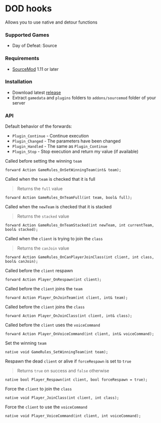 # DOD hooks

Allows you to use native and detour functions

### Supported Games

* Day of Defeat: Source

### Requirements

* [SourceMod](https://www.sourcemod.net) 1.11 or later

### Installation

* Download latest [release](https://github.com/dronelektron/dod-hooks/releases)
* Extract `gamedata` and `plugins` folders to `addons/sourcemod` folder of your server

### API

Default behavior of the forwards:

* `Plugin_Continue` - Continue execution
* `Plugin_Changed` - The parameters have been changed
* `Plugin_Handled` - The same as `Plugin_Continue`
* `Plugin_Stop` - Stop execution and return my value (if available)

Called before setting the winning `team`

```sourcepawn
forward Action GameRules_OnSetWinningTeam(int& team);
```

Called when the `team` is checked that it is full

> Returns the `full` value

```sourcepawn
forward Action GameRules_OnTeamFull(int team, bool& full);
```

Called when the `newTeam` is checked that it is stacked

> Returns the `stacked` value

```sourcepawn
forward Action GameRules_OnTeamStacked(int newTeam, int currentTeam, bool& stacked);
```

Called when the `client` is trying to join the `class`

> Returns the `canJoin` value

```sourcepawn
forward Action GameRules_OnCanPlayerJoinClass(int client, int class, bool& canJoin);
```

Called before the `client` respawn

```sourcepawn
forward Action Player_OnRespawn(int client);
```

Called before the `client` joins the `team`

```sourcepawn
forward Action Player_OnJoinTeam(int client, int& team);
```

Called before the `client` joins the `class`

```sourcepawn
forward Action Player_OnJoinClass(int client, int& class);
```

Called before the `client` uses the `voiceCommand`

```sourcepawn
forward Action Player_OnVoiceCommand(int client, int& voiceCommand);
```

Set the winning `team`

```sourcepawn
native void GameRules_SetWinningTeam(int team);
```

Respawn the dead `client` or alive if `forceRespawn` is set to `true`

> Returns `true` on success and `false` otherwise

```sourcepawn
native bool Player_Respawn(int client, bool forceRespawn = true);
```

Force the `client` to join the `class`

```sourcepawn
native void Player_JoinClass(int client, int class);
```

Force the `client` to use the `voiceCommand`

```sourcepawn
native void Player_VoiceCommand(int client, int voiceCommand);
```
